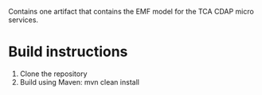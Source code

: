 

Contains one artifact that contains the EMF model for the TCA CDAP micro services.


# Build instructions

1. Clone the repository
2. Build using Maven: mvn clean install

